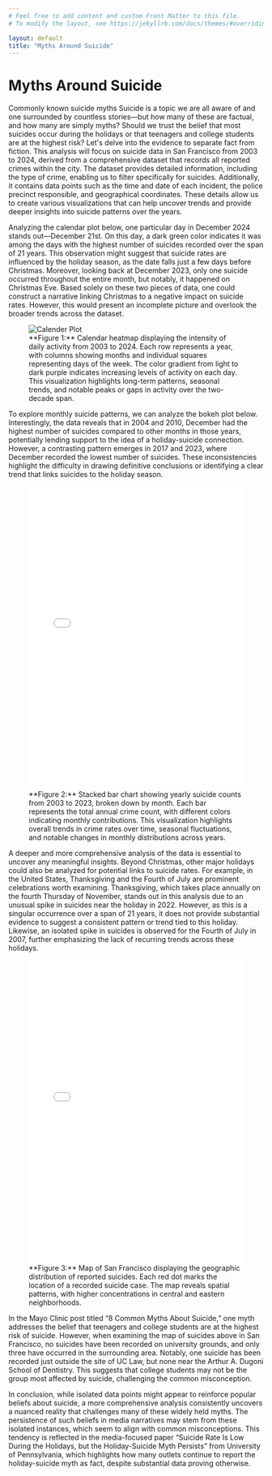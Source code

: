 ```yaml
---
# Feel free to add content and custom Front Matter to this file.
# To modify the layout, see https://jekyllrb.com/docs/themes/#overriding-theme-defaults

layout: default
title: "Myths Around Suicide"
---
```


# Myths Around Suicide

Commonly known suicide myths Suicide is a topic we are all aware of and one surrounded by countless stories—but how many of these are factual, and how many are simply myths? 
Should we trust the belief that most suicides occur during the holidays or that teenagers and college students are at the highest risk? Let's delve into the evidence to separate fact from fiction. 
This analysis will focus on suicide data in San Francisco from 2003 to 2024, derived from a comprehensive dataset that records all reported crimes within the city. The dataset provides detailed information, including the type of crime, enabling us to filter specifically for suicides. Additionally, it contains data points such as the time and date of each incident, the police precinct responsible, and geographical coordinates. These details allow us to create various visualizations that can help uncover trends and provide deeper insights into suicide patterns over the years. 

Analyzing the calendar plot below, one particular day in December 2024 stands out—December 21st. On this day, a dark green color indicates it was among the days with the highest number of suicides recorded over the span of 21 years. This observation might suggest that suicide rates are influenced by the holiday season, as the date falls just a few days before Christmas. Moreover, looking back at December 2023, only one suicide occurred throughout the entire month, but notably, it happened on Christmas Eve. Based solely on these two pieces of data, one could construct a narrative linking Christmas to a negative impact on suicide rates. However, this would present an incomplete picture and overlook the broader trends across the dataset. 

<figure>
  <img src="assets/calendar_plot.png" alt="Calender Plot" />
  <figcaption>**Figure 1:** Calendar heatmap displaying the intensity of daily activity from 2003 to 2024. Each row represents a year, with columns showing months and individual squares representing days of the week. The color gradient from light to dark purple indicates increasing levels of activity on each day. This visualization highlights long-term patterns, seasonal trends, and notable peaks or gaps in activity over the two-decade span.</figcaption>
</figure>

To explore monthly suicide patterns, we can analyze the bokeh plot below. Interestingly, the data reveals that in 2004 and 2010, December had the highest number of suicides compared to other months in those years, potentially lending support to the idea of a holiday-suicide connection. However, a contrasting pattern emerges in 2017 and 2023, where December recorded the lowest number of suicides. These inconsistencies highlight the difficulty in drawing definitive conclusions or identifying a clear trend that links suicides to the holiday season. 

<figure>
    <iframe src="assets/bokeh_plot.html" width="100%" height="600" style="border:none;"></iframe>
    <figcaption>**Figure 2:** Stacked bar chart showing yearly suicide counts from 2003 to 2023, broken down by month. Each bar represents the total annual crime count, with different colors indicating monthly contributions. This visualization highlights overall trends in crime rates over time, seasonal fluctuations, and notable changes in monthly distributions across years.</figcaption>
</figure>

A deeper and more comprehensive analysis of the data is essential to uncover any meaningful insights. Beyond Christmas, other major holidays could also be analyzed for potential links to suicide rates. For example, in the United States, Thanksgiving and the Fourth of July are prominent celebrations worth examining. Thanksgiving, which takes place annually on the fourth Thursday of November, stands out in this analysis due to an unusual spike in suicides near the holiday in 2022. However, as this is a singular occurrence over a span of 21 years, it does not provide substantial evidence to suggest a consistent pattern or trend tied to this holiday. Likewise, an isolated spike in suicides is observed for the Fourth of July in 2007, further emphasizing the lack of recurring trends across these holidays. 

<figure>
    <iframe src="assets/map.html" width="100%" height="600" style="border:none;"></iframe>
    <figcaption>**Figure 3:** Map of San Francisco displaying the geographic distribution of reported suicides. Each red dot marks the location of a recorded suicide case. The map reveals spatial patterns, with higher concentrations in central and eastern neighborhoods.</figcaption>
</figure>

In the Mayo Clinic post titled “8 Common Myths About Suicide,” one myth addresses the belief that teenagers and college students are at the highest risk of suicide. However, when examining the map of suicides above in San Francisco, no suicides have been recorded on university grounds, and only three have occurred in the surrounding area. Notably, one suicide has been recorded just outside the site of UC Law, but none near the Arthur A. Dugoni School of Dentistry. This suggests that college students may not be the group most affected by suicide, challenging the common misconception. 

In conclusion, while isolated data points might appear to reinforce popular beliefs about suicide, a more comprehensive analysis consistently uncovers a nuanced reality that challenges many of these widely held myths. The persistence of such beliefs in media narratives may stem from these isolated instances, which seem to align with common misconceptions. This tendency is reflected in the media-focused paper “Suicide Rate Is Low During the Holidays, but the Holiday-Suicide Myth Persists” from University of Pennsylvania, which highlights how many outlets continue to report the holiday-suicide myth as fact, despite substantial data proving otherwise.

